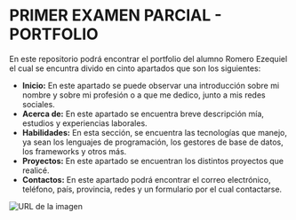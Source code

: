 # PRIMER EXAMEN PARCIAL - PORTFOLIO

En este repositorio podrá encontrar el portfolio del alumno Romero Ezequiel el cual se encuntra divido en cinto apartados que son los siguientes:

- **Inicio:** En este apartado se puede observar una introducción sobre mi nombre y sobre mi profesión o a que me dedico, junto a mis redes sociales.
- **Acerca de:** En este apartado se encuentra breve descripción mía, estudios y experiencias laborales.
- **Habilidades:** En esta sección, se encuentra las tecnologías que manejo, ya sean los lenguajes de programación, los gestores de base de datos, los frameworks y otros más.
- **Proyectos:** En este apartado se encuentran los distintos proyectos que realicé.
- **Contactos:** En este apartado podrá encontrar el correo electrónico, teléfono, país, provincia, redes y un formulario por el cual contactarse.

![URL de la imagen](https://fundacioncarlosslim.org/wp-content/uploads/2021/04/programacion-orientada-objetos-java-1.jpg)
